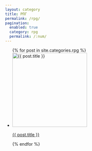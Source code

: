 ```yaml
---
layout: category
title: РПГ
permalink: /rpg/
pagination: 
  enabled: true
  category: rpg
  permalink: /:num/
---
```


<ul class="games-list">
    {% for post in site.categories.rpg %}
      <li class="game-card">
        <a href="{{ post.url }}">
          <img src="{{ post.image }}" alt="{{ post.title }}" width="245" height="245">
          <p>{{ post.title }}</p>
        </a>
      </li>
    {% endfor %}
</ul>
